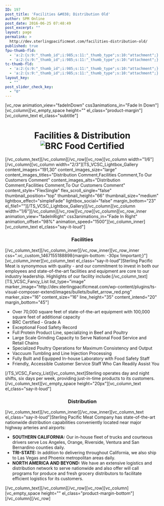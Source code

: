 ```yaml
---
ID: 197
post_title: 'Facilities &#038; Distribution Old'
author: SPM Online
post_date: 2016-06-25 07:48:49
post_excerpt: ""
layout: page
permalink: >
  http://dev.sterlingpacificmeat.com/facilities-distribution-old/
published: true
fpu-thumb-fld:
  - 'a:2:{s:9:"_thumb_id";i:985;s:11:"_thumb_type";s:10:"attachment";}'
  - 'a:2:{s:9:"_thumb_id";i:985;s:11:"_thumb_type";s:10:"attachment";}'
tc-thumb-fld:
  - 'a:2:{s:9:"_thumb_id";i:985;s:11:"_thumb_type";s:10:"attachment";}'
  - 'a:2:{s:9:"_thumb_id";i:985;s:11:"_thumb_type";s:10:"attachment";}'
layout_key:
  - ""
post_slider_check_key:
  - "0"
---
```

[vc_row animation_view="fadeInDown" css3animations_in="Fade In Down"][vc_column][vc_empty_space height="" el_class="product-margin"][vc_column_text el_class="subtitle"]
<h1 class="page-title" style="text-align: center;">Facilities &amp; Distribution<img class="brc" src="http://dev.sterlingpacificmeat.com/wp-content/uploads/2016/10/brc-logo-44x66.png" alt="BRC Food Certified" /></h1>
[/vc_column_text][/vc_column][/vc_row][vc_row][vc_column width="1/6"][/vc_column][vc_column width="2/3"][TS_VCSC_Lightbox_Gallery content_images="191,30" content_images_size="large" content_images_titles="Distribution Comment,Facilities Comment,To Our Customers Comment" content_images_alts="Distribution Comment,Facilities Comment,To Our Customers Comment" content_style="FlexSingle" flex_scroll_single="false" thumbnail_position="top" thumbnail_height="66" thumbnail_size="medium" lightbox_effect="simpleFade" lightbox_social="false" margin_bottom="23" el_file1=""][/TS_VCSC_Lightbox_Gallery][/vc_column][vc_column width="1/6"][/vc_column][/vc_row][vc_row][vc_column][vc_row_inner animation_view="fadeInRight" css3animations_in="Fade In Right" animation_offset="98%" animation_speed="1500"][vc_column_inner][vc_column_text el_class="say-it-loud"]
<h3 style="text-align: center;">Facilities</h3>
[/vc_column_text][/vc_column_inner][/vc_row_inner][vc_row_inner css=".vc_custom_1467155188898{margin-bottom: -30px !important;}"][vc_column_inner][vc_column_text el_class="say-it-loud"]Sterling Pacific Meat is synonymous with quality - and our commitment to invest in both our employees and state-of-the-art facilities and equipment are core to our industry leadership. Highlights of our facility include:[/vc_column_text][TS_VCSC_Fancy_List list_type="image" marker_image="http://dev.sterlingpacificmeat.com/wp-content/plugins/ts-visual-composer-extend/images/bullets/bullet_arrow_red.png" marker_size="16" content_size="16" line_height="35" content_intend="20" margin_bottom="45"]
<ul>
 	<li>Over 70,000 square feet of state-of-the-art equipment with 100,000 square feet of additional capacity</li>
 	<li>BRC Certified - Grade A</li>
 	<li>Exceptional Food Safety Record</li>
 	<li>Full Protein Product Line, specializing in Beef and Poultry</li>
 	<li>Large Scale Grinding Capacity to Serve National Food Service and Retail Chains</li>
 	<li>Specialized Poultry Operations for Maximum Consistency and Output</li>
 	<li>Vaccuum Tumbling and Line Injection Processing</li>
 	<li>Fully Built and Equipped In-house Laboratory with Food Safety Staff</li>
 	<li>Friendly, Accessible Customer Service Staff Who Can Readily Assist You</li>
</ul>
[/TS_VCSC_Fancy_List][vc_column_text]Sterling operates day and night shifts, six days per week, providing just-in-time products to its customers.[/vc_column_text][vc_empty_space height="20px"][vc_column_text el_class="say-it-loud"]
<h3 style="text-align: center;">Distribution</h3>
[/vc_column_text][/vc_column_inner][/vc_row_inner][vc_column_text el_class="say-it-loud"]Sterling Pacific Meat Company has state-of-the-art nationwide distribution capabilities conveniently located near major highway arteries and airports:
<ul>
 	<li><strong>SOUTHERN CALIFORNIA:</strong> Our in-house fleet of trucks and courteous drivers serve Los Angeles, Orange, Riverside, Ventura and San Bernardino counties daily.</li>
 	<li><strong>TRI-STATE:</strong> In addition to delivering throughout California, we also ship to Las Vegas and Phoenix metropolitan areas daily.</li>
 	<li><strong>NORTH AMERICA AND BEYOND:</strong> We have an extensive logistics and distribution network to serve nationwide and also offer will call programs for produce and fresh grocery distributors to facilitate efficient logistics for its customers.</li>
</ul>
[/vc_column_text][/vc_column][/vc_row][vc_row][vc_column][vc_empty_space height="" el_class="product-margin-bottom"][/vc_column][/vc_row]